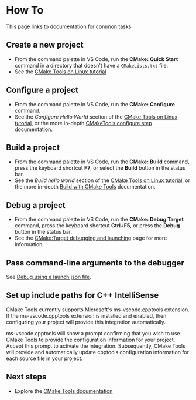 # How To

This page links to documentation for common tasks.

## Create a new project

* From the command palette in VS Code, run the **CMake: Quick Start** command in a directory that doesn't have a `CMakeLists.txt` file.
* See the [CMake Tools on Linux tutorial](https://code.visualstudio.com/docs/cpp/cmake-linux#_create-a-cmake-hello-world-project)

## Configure a project

* From the command palette in VS Code, run the **CMake: Configure** command.
* See the *Configure Hello World* section of the [CMake Tools on Linux tutorial](https://code.visualstudio.com/docs/cpp/cmake-linux#_configure-hello-world), or the more in-depth [CMakeTools configure step](configure.md#the-cmake-tools-configure-step) documentation.

## Build a project

* From the command palette in VS Code, run the **CMake: Build** command, press the keyboard shortcut **F7**, or select the **Build** button in the status bar.
* See the *Build hello world* section of the [CMake Tools on Linux tutorial](https://code.visualstudio.com/docs/cpp/cmake-linux#_build-hello-world), or the more in-depth  [Build with CMake Tools](build.md) documentation.

## Debug a project

* From the command palette in VS Code, run the **CMake: Debug Target** command, press the keyboard shortcut **Ctrl+F5**, or press the **Debug** button in the status bar.
* See the [CMake:Target debugging and launching](debug-launch.md) page for more information.

## Pass command-line arguments to the debugger

See [Debug using a launch.json file](debug-launch.md#debug-using-a-launchjson-file).

## Set up include paths for C++ IntelliSense

CMake Tools currently supports Microsoft's ms-vscode.cpptools extension. If the ms-vscode.cpptools extension is installed and enabled, then configuring your project will provide this integration automatically.

ms-vscode.cpptools will show a prompt confirming that you wish to use CMake Tools to provide the configuration information for your project. Accept this prompt to activate the integration. Subsequently, CMake Tools will provide and automatically update cpptools configuration information for each source file in your project.

## Next steps

- Explore the [CMake Tools documentation](README.md)